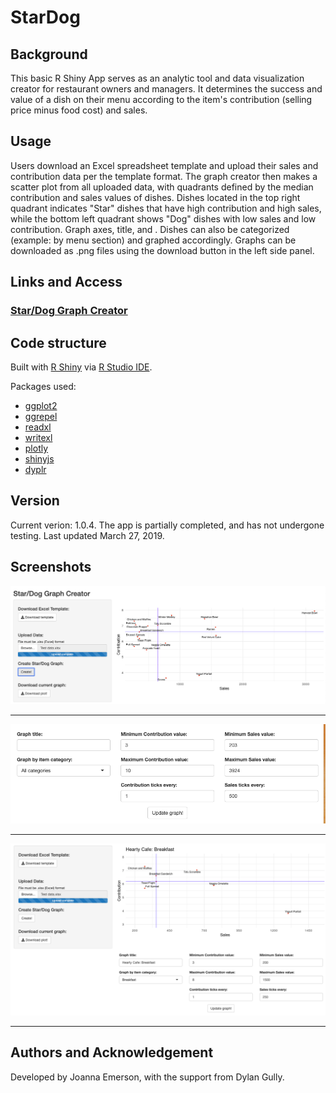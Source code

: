 # StarDog

## Background
This basic R Shiny App serves as an analytic tool and data visualization creator for restaurant owners and managers. It determines the success and value of a dish on their menu according to the item's contribution (selling price minus food cost) and sales. 

## Usage
Users download an Excel spreadsheet template and upload their sales and contribution data per the template format. The graph creator then makes a scatter plot from all uploaded data, with quadrants defined by the median contribution and sales values of dishes. Dishes located in the top right quadrant indicates "Star" dishes that have high contribution and high sales, while the bottom left quadrant shows "Dog" dishes with low sales and low contribution. Graph axes, title, and . Dishes can also be categorized (example: by menu section) and graphed accordingly. Graphs can be downloaded as .png files using the download button in the left side panel. 

## Links and Access
### [Star/Dog Graph Creator](https://jgemerson.shinyapps.io/StarDog/)

## Code structure
Built with [R Shiny](https://shiny.rstudio.com/) via [R Studio IDE](https://www.rstudio.com/).

Packages used:
 - [ggplot2](https://ggplot2.tidyverse.org/)
 - [ggrepel](https://github.com/slowkow/ggrepel)
 - [readxl](https://readxl.tidyverse.org/)
 - [writexl](https://github.com/ropensci/writexl)
 - [plotly](https://plot.ly/r/)
 - [shinyjs](https://deanattali.com/shinyjs/)
 - [dyplr](https://www.rdocumentation.org/packages/dplyr/versions/0.7.8)

## Version
Current verion: 1.0.4. 
The app is partially completed, and has not undergone testing.
Last updated March 27, 2019.

## Screenshots
![](https://github.com/jgemerson/StarDog/blob/master/Screenshots/Overview.png)
_________________
![](https://github.com/jgemerson/StarDog/blob/master/Screenshots/Options.png)
_________________
![](https://github.com/jgemerson/StarDog/blob/master/Screenshots/Customized.png)
_________________

 
## Authors and Acknowledgement
Developed by Joanna Emerson, with the support from Dylan Gully.
